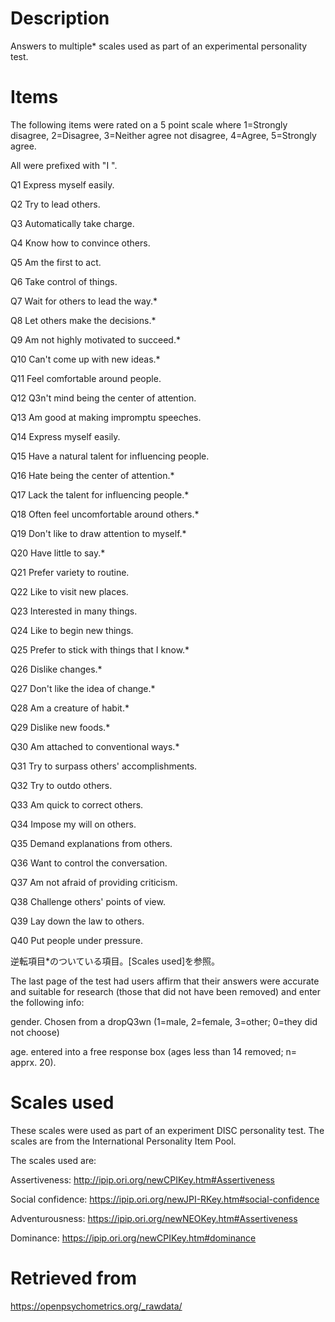 # Description

Answers to multiple* scales used as part of an experimental personality test.

# Items

The following items were rated on a 5 point scale where 1=Strongly disagree, 2=Disagree, 3=Neither agree not disagree, 4=Agree, 5=Strongly agree.

All were prefixed with "I ".

Q1 Express myself easily.

Q2 Try to lead others.

Q3 Automatically take charge.

Q4 Know how to convince others.

Q5 Am the first to act.

Q6 Take control of things.

Q7 Wait for others to lead the way.*

Q8 Let others make the decisions.*

Q9 Am not highly motivated to succeed.*

Q10 Can't come up with new ideas.*

Q11 Feel comfortable around people.

Q12 Q3n't mind being the center of attention.

Q13 Am good at making impromptu speeches.

Q14 Express myself easily.

Q15 Have a natural talent for influencing people.

Q16 Hate being the center of attention.*

Q17 Lack the talent for influencing people.*

Q18 Often feel uncomfortable around others.*

Q19 Don't like to draw attention to myself.*

Q20 Have little to say.*

Q21 Prefer variety to routine.

Q22 Like to visit new places.

Q23 Interested in many things.

Q24 Like to begin new things.

Q25 Prefer to stick with things that I know.*

Q26 Dislike changes.*

Q27 Don't like the idea of change.*

Q28 Am a creature of habit.*

Q29 Dislike new foods.*

Q30 Am attached to conventional ways.*

Q31 Try to surpass others' accomplishments.

Q32 Try to outdo others.

Q33 Am quick to correct others.

Q34 Impose my will on others.

Q35 Demand explanations from others.

Q36 Want to control the conversation.

Q37 Am not afraid of providing criticism.

Q38 Challenge others' points of view.

Q39 Lay down the law to others.

Q40 Put people under pressure.

逆転項目*のついている項目。[Scales used]を参照。

The last page of the test had users affirm that their answers were accurate and suitable for research (those that did not have been removed) and enter the following info:

gender. Chosen from a dropQ3wn (1=male, 2=female, 3=other; 0=they did not choose)

age. entered into a free response box (ages less than 14 removed; n= apprx. 20).


# Scales used

These scales were used as part of an experiment DISC personality test. The scales are from the International Personality Item Pool.

The scales used are:

Assertiveness: http://ipip.ori.org/newCPIKey.htm#Assertiveness

Social confidence: https://ipip.ori.org/newJPI-RKey.htm#social-confidence

Adventurousness: https://ipip.ori.org/newNEOKey.htm#Assertiveness

Dominance: https://ipip.ori.org/newCPIKey.htm#dominance


# Retrieved from

https://openpsychometrics.org/_rawdata/
